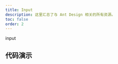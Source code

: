 ```yaml
---
title: Input
description: 这里汇总了与 Ant Design 相关的所有资源。
toc: false
order: 2
---
```


input
## 代码演示
<code src="./demo/basic.tsx" title="按钮"></code>
